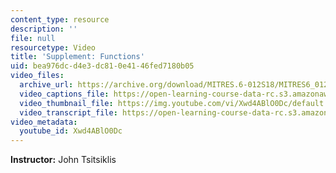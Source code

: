 ```yaml
---
content_type: resource
description: ''
file: null
resourcetype: Video
title: 'Supplement: Functions'
uid: bea976dc-d4e3-dc81-0e41-46fed7180b05
video_files:
  archive_url: https://archive.org/download/MITRES.6-012S18/MITRES6_012S18_S05-01_300k.mp4
  video_captions_file: https://open-learning-course-data-rc.s3.amazonaws.com/res-6-012-introduction-to-probability-spring-2018/118123ca0f78567995c3637da6061e5a_Xwd4ABlO0Dc.vtt
  video_thumbnail_file: https://img.youtube.com/vi/Xwd4ABlO0Dc/default.jpg
  video_transcript_file: https://open-learning-course-data-rc.s3.amazonaws.com/res-6-012-introduction-to-probability-spring-2018/c56cd3c1a99bc847853ba8d437e35a4a_Xwd4ABlO0Dc.pdf
video_metadata:
  youtube_id: Xwd4ABlO0Dc
---
```


**Instructor:** John Tsitsiklis